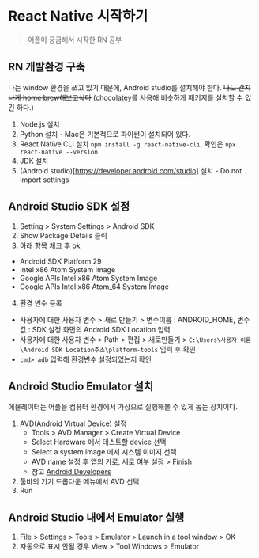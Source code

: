 # React Native 시작하기
> 어플이 궁금해서 시작한 RN 공부

## RN 개발환경 구축
나는 window 환경을 쓰고 있기 때문에, Android studio를 설치해야 한다. ~~나도 간지나게 home brew해보고싶다~~
(chocolatey를 사용해 비슷하게 패키지를 설치할 수 있긴 하다.)

1. Node.js 설치
2. Python 설치 - Mac은 기본적으로 파이썬이 설치되어 있다.
3. React Native CLI 설치 `npm install -g react-native-cli`, 확인은 `npx react-native --version`
4. JDK 설치
5. (Android studio)[https://developer.android.com/studio] 설치 - Do not import settings

## Android Studio SDK 설정
1. Setting > System Settings > Android SDK
2. Show Package Details 클릭
3. 아래 항목 체크 후 ok
- Android SDK Platform 29
- Intel x86 Atom System Image
- Google APIs Intel x86 Atom System Image
- Google APIs Intel x86 Atom_64 System Image
4. 환경 변수 등록
- 사용자에 대한 사용자 변수 > 새로 만들기 > 변수이름 : ANDROID_HOME, 변수 값 : SDK 설정 화면의 Android SDK Location 입력 
- 사용자에 대한 사용자 변수 > Path > 편집 > 새로만들기 > `C:\Users\사용자 이름\Android SDK Location주소\platform-tools` 입력 후 확인
- `cmd> adb` 입력해 환경변수 설정되었는지 확인

## Android Studio Emulator 설치
에뮬레이터는 어플을 컴퓨터 환경에서 가상으로 실행해볼 수 있게 돕는 장치이다.
1. AVD(Android Virtual Device) 설정
    - Tools > AVD Manager > Create Virtual Device
    - Select Hardware 에서 테스트할 device 선택
    - Select a system image 에서 시스템 이미지 선택
    - AVD name 설정 후 앱의 가로, 세로 여부 설정 > Finish
    - 참고 [Android Developers](https://developer.android.com/studio/run/managing-avds?hl=ko)
2. 툴바의 기기 드롭다운 메뉴에서 AVD 선택
3. Run

## Android Studio 내에서 Emulator 실행
1. File > Settings > Tools > Emulator > Launch in a tool window > OK
2. 자동으로 표시 안될 경우 View > Tool Windows > Emulator
